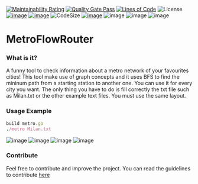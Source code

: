 [![Maintainability Rating](https://sonarcloud.io/api/project_badges/measure?project=MasterCruelty_MetroFlowRouter&metric=sqale_rating)](https://sonarcloud.io/dashboard?id=MasterCruelty_MetroFlowRouter)
[![Quality Gate Pass](https://sonarcloud.io/api/project_badges/measure?project=MasterCruelty_MetroFlowRouter&metric=alert_status)](https://sonarcloud.io/dashboard?id=MasterCruelty_MetroFlowRouter)
[![Lines of Code](https://sonarcloud.io/api/project_badges/measure?project=MasterCruelty_MetroFlowRouter&metric=ncloc)](https://sonarcloud.io/dashboard?id=MasterCruelty_MetroFlowRouter)
![License](https://img.shields.io/github/license/MasterCruelty/MetroFlowRouter)
[![image](https://img.shields.io/github/stars/MasterCruelty/MetroFlowRouter)](https://github.com/MasterCruelty/MetroFlowRouter/stargazers)
[![image](https://img.shields.io/github/forks/MasterCruelty/MetroFlowRouter)](https://github.com/MasterCruelty/MetroFlowRouter/network/members)
![CodeSize](https://img.shields.io/github/languages/code-size/MasterCruelty/MetroFlowRouter)
[![image](https://img.shields.io/github/issues/MasterCruelty/MetroFlowRouter)](https://github.com/MasterCruelty/MetroFlowRouter/issues)
![image](https://img.shields.io/github/languages/top/MasterCruelty/MetroFlowRouter)
![image](https://img.shields.io/github/commit-activity/w/MasterCruelty/MetroFlowRouter)
![image](https://img.shields.io/github/contributors/MasterCruelty/MetroFlowRouter)

# MetroFlowRouter

### What is it?
A funny tool to check information about a metro network of your favourites cities!
This tool make use of graph concepts and it uses BFS to find the mininum path from a starting station to another one.
You can use it for every city you want. The only thing you have to do is fill correctly the txt file such as Milan.txt or the other example text files. You must use the same layout.

### Usage Example
```ruby
build metro.go
./metro Milan.txt
```
![image](https://github.com/MasterCruelty/MetroFlowRouter/assets/72561502/325612cf-8681-4c93-b765-54bdec61c65d)
![image](https://github.com/MasterCruelty/MetroFlowRouter/assets/72561502/cc1f225b-1f31-4883-9147-22a3f7e42c87)
![image](https://github.com/MasterCruelty/MetroFlowRouter/assets/72561502/6b12f9c5-857a-4986-b3f8-408e16bf323c)
![image](https://github.com/MasterCruelty/MetroFlowRouter/assets/72561502/0444addd-6629-48b6-958a-7b1507c2e43e)





### Contribute
Feel free to contribute and improve the project. You can read the guidelines to contribute [here](https://github.com/MasterCruelty/MetroFlowRouter/blob/main/CONTRIBUTING.md)
                   
